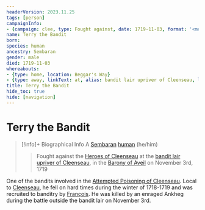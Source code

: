 ```yaml
---
headerVersion: 2023.11.25
tags: [person]
campaignInfo:
- {campaign: clee, type: Fought against, date: 1719-11-03, format: '<met:u> <person> <current:2q> on <target>'}
name: Terry the Bandit
born:
species: human
ancestry: Sembaran
gender: male
died: 1719-11-03
whereabouts:
- {type: home, location: Beggar's Way}
- {type: away, linkText: at, alias: bandit lair upriver of Cleenseau, location: Cleenseau, start: 1719-11-03}
title: Terry the Bandit
hide_toc: true
hide: [navigation]
---
```

# Terry the Bandit
>[!info]+ Biographical Info
> A [Sembaran](<../../gazetteer/greater-sembara/sembara/sembara.md>) [human](<../../species/humans/humans.md>) (he/him)
> 
>> 
>>  Fought against the [Heroes of Cleenseau](<../pcs/cleenseau/heroes-of-cleenseau.md>) at the [bandit lair upriver of Cleenseau](<../../gazetteer/greater-sembara/sembara/barony-of-aveil/cleenseau-region/cleenseau/cleenseau.md>), in the [Barony of Aveil](<../../gazetteer/greater-sembara/sembara/barony-of-aveil/barony-of-aveil.md>) on November 3rd, 1719 

One of the bandits involved in the [Attempted Poisoning of Cleenseau](<../../events/1700s/1719/11/attempted-poisoning-of-cleenseau.md>). Local to [Cleenseau](<../../gazetteer/greater-sembara/sembara/barony-of-aveil/cleenseau-region/cleenseau/cleenseau.md>), he fell on hard times during the winter of 1718-1719 and was recruited to banditry by [François](<./francois-the-bandit.md>).  He was killed by an enraged Ankheg during the battle outside the bandit lair on November 3rd. 